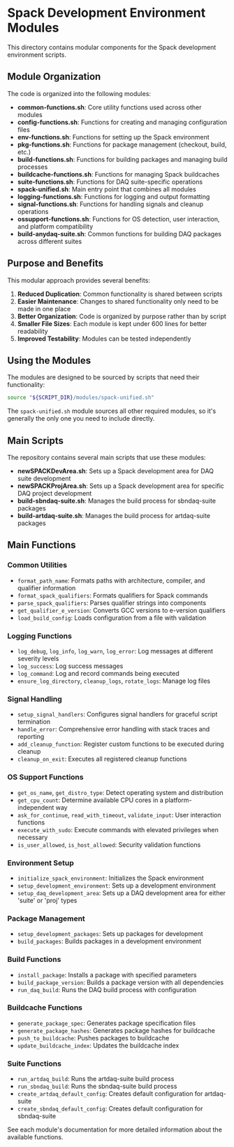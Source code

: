 # Spack Development Environment Modules

This directory contains modular components for the Spack development environment scripts.

## Module Organization

The code is organized into the following modules:

- **common-functions.sh**: Core utility functions used across other modules
- **config-functions.sh**: Functions for creating and managing configuration files
- **env-functions.sh**: Functions for setting up the Spack environment
- **pkg-functions.sh**: Functions for package management (checkout, build, etc.)
- **build-functions.sh**: Functions for building packages and managing build processes
- **buildcache-functions.sh**: Functions for managing Spack buildcaches
- **suite-functions.sh**: Functions for DAQ suite-specific operations
- **spack-unified.sh**: Main entry point that combines all modules
- **logging-functions.sh**: Functions for logging and output formatting
- **signal-functions.sh**: Functions for handling signals and cleanup operations
- **ossupport-functions.sh**: Functions for OS detection, user interaction, and platform compatibility
- **build-anydaq-suite.sh**: Common functions for building DAQ packages across different suites

## Purpose and Benefits

This modular approach provides several benefits:

1. **Reduced Duplication**: Common functionality is shared between scripts
2. **Easier Maintenance**: Changes to shared functionality only need to be made in one place
3. **Better Organization**: Code is organized by purpose rather than by script
4. **Smaller File Sizes**: Each module is kept under 600 lines for better readability
5. **Improved Testability**: Modules can be tested independently

## Using the Modules

The modules are designed to be sourced by scripts that need their functionality:

```bash
source "${SCRIPT_DIR}/modules/spack-unified.sh"
```

The `spack-unified.sh` module sources all other required modules, so it's generally the only one you need to include directly.

## Main Scripts

The repository contains several main scripts that use these modules:

- **newSPACKDevArea.sh**: Sets up a Spack development area for DAQ suite development
- **newSPACKProjArea.sh**: Sets up a Spack development area for specific DAQ project development
- **build-sbndaq-suite.sh**: Manages the build process for sbndaq-suite packages
- **build-artdaq-suite.sh**: Manages the build process for artdaq-suite packages

## Main Functions

### Common Utilities
- `format_path_name`: Formats paths with architecture, compiler, and qualifier information
- `format_spack_qualifiers`: Formats qualifiers for Spack commands
- `parse_spack_qualifiers`: Parses qualifier strings into components
- `get_qualifier_e_version`: Converts GCC versions to e-version qualifiers
- `load_build_config`: Loads configuration from a file with validation

### Logging Functions
- `log_debug`, `log_info`, `log_warn`, `log_error`: Log messages at different severity levels
- `log_success`: Log success messages
- `log_command`: Log and record commands being executed
- `ensure_log_directory`, `cleanup_logs`, `rotate_logs`: Manage log files

### Signal Handling
- `setup_signal_handlers`: Configures signal handlers for graceful script termination
- `handle_error`: Comprehensive error handling with stack traces and reporting
- `add_cleanup_function`: Register custom functions to be executed during cleanup
- `cleanup_on_exit`: Executes all registered cleanup functions

### OS Support Functions
- `get_os_name`, `get_distro_type`: Detect operating system and distribution
- `get_cpu_count`: Determine available CPU cores in a platform-independent way
- `ask_for_continue`, `read_with_timeout`, `validate_input`: User interaction functions
- `execute_with_sudo`: Execute commands with elevated privileges when necessary
- `is_user_allowed`, `is_host_allowed`: Security validation functions

### Environment Setup
- `initialize_spack_environment`: Initializes the Spack environment
- `setup_development_environment`: Sets up a development environment
- `setup_daq_development_area`: Sets up a DAQ development area for either 'suite' or 'proj' types

### Package Management
- `setup_development_packages`: Sets up packages for development
- `build_packages`: Builds packages in a development environment

### Build Functions
- `install_package`: Installs a package with specified parameters
- `build_package_version`: Builds a package version with all dependencies
- `run_daq_build`: Runs the DAQ build process with configuration

### Buildcache Functions
- `generate_package_spec`: Generates package specification files
- `generate_package_hashes`: Generates package hashes for buildcache
- `push_to_buildcache`: Pushes packages to buildcache
- `update_buildcache_index`: Updates the buildcache index

### Suite Functions
- `run_artdaq_build`: Runs the artdaq-suite build process
- `run_sbndaq_build`: Runs the sbndaq-suite build process
- `create_artdaq_default_config`: Creates default configuration for artdaq-suite
- `create_sbndaq_default_config`: Creates default configuration for sbndaq-suite

See each module's documentation for more detailed information about the available functions. 